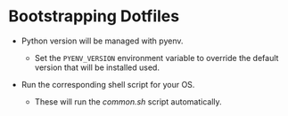 # Bootstrapping Dotfiles

- Python version will be managed with pyenv.
    - Set the `PYENV_VERSION` environment variable to override the default version that will be installed used.

- Run the corresponding shell script for your OS.
    - These will run the *common.sh* script automatically.
